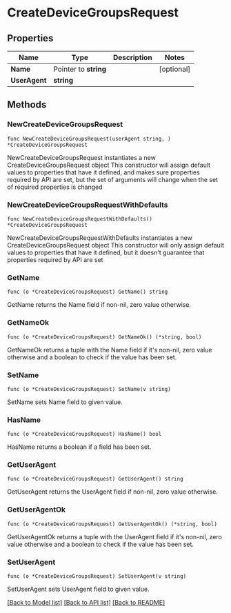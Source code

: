 # CreateDeviceGroupsRequest

## Properties

Name | Type | Description | Notes
------------ | ------------- | ------------- | -------------
**Name** | Pointer to **string** |  | [optional] 
**UserAgent** | **string** |  | 

## Methods

### NewCreateDeviceGroupsRequest

`func NewCreateDeviceGroupsRequest(userAgent string, ) *CreateDeviceGroupsRequest`

NewCreateDeviceGroupsRequest instantiates a new CreateDeviceGroupsRequest object
This constructor will assign default values to properties that have it defined,
and makes sure properties required by API are set, but the set of arguments
will change when the set of required properties is changed

### NewCreateDeviceGroupsRequestWithDefaults

`func NewCreateDeviceGroupsRequestWithDefaults() *CreateDeviceGroupsRequest`

NewCreateDeviceGroupsRequestWithDefaults instantiates a new CreateDeviceGroupsRequest object
This constructor will only assign default values to properties that have it defined,
but it doesn't guarantee that properties required by API are set

### GetName

`func (o *CreateDeviceGroupsRequest) GetName() string`

GetName returns the Name field if non-nil, zero value otherwise.

### GetNameOk

`func (o *CreateDeviceGroupsRequest) GetNameOk() (*string, bool)`

GetNameOk returns a tuple with the Name field if it's non-nil, zero value otherwise
and a boolean to check if the value has been set.

### SetName

`func (o *CreateDeviceGroupsRequest) SetName(v string)`

SetName sets Name field to given value.

### HasName

`func (o *CreateDeviceGroupsRequest) HasName() bool`

HasName returns a boolean if a field has been set.

### GetUserAgent

`func (o *CreateDeviceGroupsRequest) GetUserAgent() string`

GetUserAgent returns the UserAgent field if non-nil, zero value otherwise.

### GetUserAgentOk

`func (o *CreateDeviceGroupsRequest) GetUserAgentOk() (*string, bool)`

GetUserAgentOk returns a tuple with the UserAgent field if it's non-nil, zero value otherwise
and a boolean to check if the value has been set.

### SetUserAgent

`func (o *CreateDeviceGroupsRequest) SetUserAgent(v string)`

SetUserAgent sets UserAgent field to given value.



[[Back to Model list]](../README.md#documentation-for-models) [[Back to API list]](../README.md#documentation-for-api-endpoints) [[Back to README]](../README.md)


